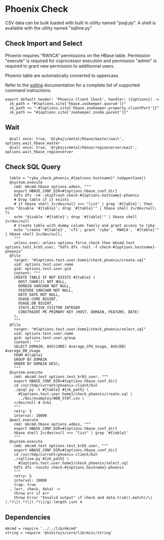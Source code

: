 
# Phoenix Check

CSV data can be bulk loaded with built in utility named "psql.py". A shell is
available with the utility named "sqlline.py"

## Check Import and Select

Phoenix requires "RWXCA" permissions on the HBase table. Permission "execute" is
required for coprocessor execution and permission "admin" is required to grant
new permission to additionnal users.

Phoenix table are automatically converted to uppercase.

Refer to the [sqlline] documentation for a complete list of supported command
instructions.

    export default header: 'Phoenix Client Check', handler: ({options}) ->
      zk_path = "#{options.site['hbase.zookeeper.quorum']}"
      zk_path += ":#{options.site['hbase.zookeeper.property.clientPort']}"
      zk_path += "#{options.site['zookeeper.znode.parent']}"

## Wait

      @call once: true, '@rybajs/metal/hbase/master/wait', options.wait_hbase_master
      @call once: true, '@rybajs/metal/hbase/regionserver/wait', options.wait_hbase_regionserver

## Check SQL Query

      table = "ryba_check_phoenix_#{options.hostname}".toUpperCase()
      @system.execute
        cmd: mkcmd.hbase options.admin, """
        export HBASE_CONF_DIR=#{options.hbase_conf_dir}
        hdfs dfs -rm -skipTrash check-#{options.hostname}-phoenix
        # Drop table if it exists
        # if hbase shell 2>/dev/null <<< "list" | grep '#{table}'; then echo "disable '#{table}'; drop '#{table}'" | hbase shell 2>/dev/null; fi
        echo "disable '#{table}'; drop '#{table}'" | hbase shell 2>/dev/null
        # Create table with dummy column family and grant access to ryba
        echo "create '#{table}', 'cf1'; grant 'ryba', 'RWXCA', '#{table}'" | hbase shell 2>/dev/null;
        """
        unless_exec: unless options.force_check then mkcmd.test options.test_krb5_user, "hdfs dfs -test -f check-#{options.hostname}-phoenix"
      @file
        target: "#{options.test.user.home}/check_phoenix/create.sql"
        uid: options.test.user.name
        gid: options.test.user.gid
        content: """
        CREATE TABLE IF NOT EXISTS #{table} (
          HOST CHAR(2) NOT NULL,
          DOMAIN VARCHAR NOT NULL,
          FEATURE VARCHAR NOT NULL,
          DATE DATE NOT NULL,
          USAGE.CORE BIGINT,
          USAGE.DB BIGINT,
          STATS.ACTIVE_VISITOR INTEGER
          CONSTRAINT PK PRIMARY KEY (HOST, DOMAIN, FEATURE, DATE)
        );
        """
      @file
        target: "#{options.test.user.home}/check_phoenix/select.sql"
        uid: options.test.user.name
        gid: options.test.user.group
        content: """
        SELECT DOMAIN, AVG(CORE) Average_CPU_Usage, AVG(DB) Average_DB_Usage 
        FROM #{table} 
        GROUP BY DOMAIN 
        ORDER BY DOMAIN DESC;
        """
      @system.execute
        cmd: mkcmd.test options.test_krb5_user, """
        export HBASE_CONF_DIR=#{options.hbase_conf_dir}
        cd /usr/hdp/current/phoenix-client/bin
        ./psql.py -t #{table} #{zk_path} \
          #{options.test.user.home}/check_phoenix/create.sql \
          ../doc/examples/WEB_STAT.csv \
        >/dev/null # 2>&1
        """
        retry: 5
        interval: 10000
      @wait.execute
        cmd: mkcmd.hbase options.admin, """
        export HBASE_CONF_DIR=#{options.hbase_conf_dir}
        hbase shell 2>/dev/null <<< "list" | grep '#{table}'
        """
      @system.execute
        cmd: mkcmd.test options.test_krb5_user, """
        export HBASE_CONF_DIR=#{options.hbase_conf_dir}
        cd /usr/hdp/current/phoenix-client/bin
        ./sqlline.py #{zk_path} \
          #{options.test.user.home}/check_phoenix/select.sql
        hdfs dfs -touchz check-#{options.hostname}-phoenix
        """
        retry: 5
        interval: 10000
        trap: true
      , (err, check, data) ->
        throw err if err
        throw Error "Invalid output" if check and data.trim().match(/\|(.*)\|(.*)\|(.*)\|/g).length isnt 4

## Dependencies

    mkcmd = require '../../lib/mkcmd'
    string = require '@nikitajs/core/lib/misc/string'

[sqlline]: http://sqlline.sourceforge.net/#commands
